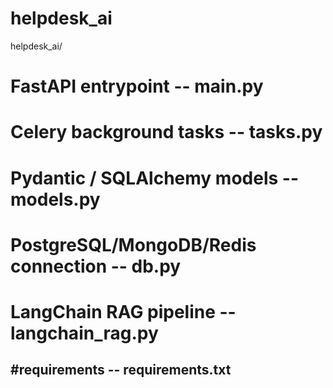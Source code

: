 # helpdesk_ai

helpdesk_ai/
# FastAPI entrypoint                    -- main.py           
# Celery background tasks               -- tasks.py           
# Pydantic / SQLAlchemy models          -- models.py          
# PostgreSQL/MongoDB/Redis connection   -- db.py              
# LangChain RAG pipeline                -- langchain_rag.py   
#requirements                           -- requirements.txt
-----------------------------------------------------------
